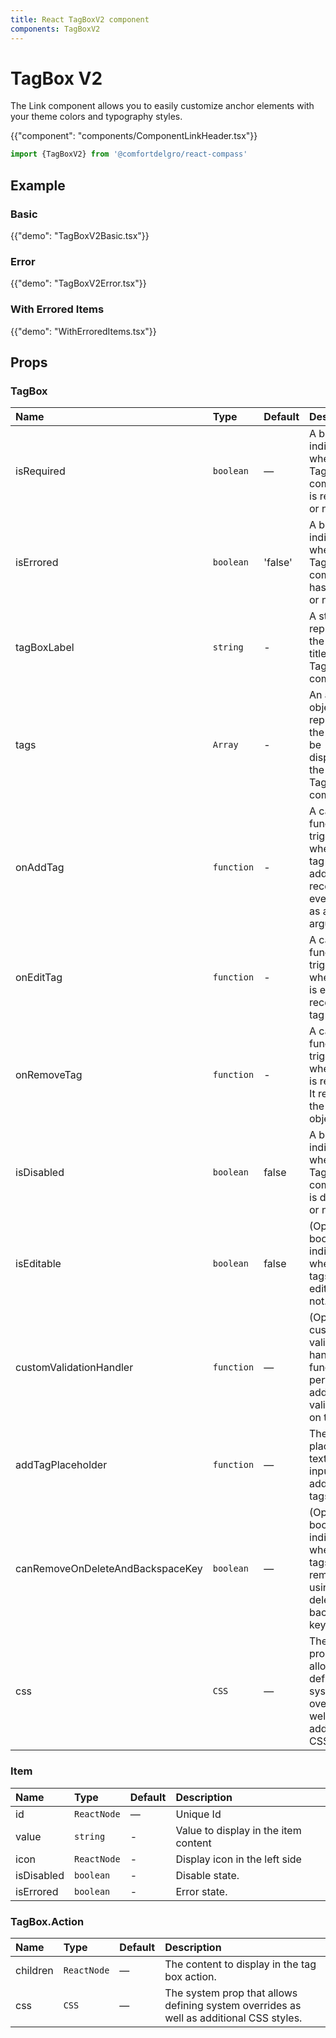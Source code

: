 ```yaml
---
title: React TagBoxV2 component
components: TagBoxV2
---
```


# TagBox V2

<p class="description">The Link component allows you to easily customize anchor elements with your theme colors and typography styles.</p>

{{"component": "components/ComponentLinkHeader.tsx"}}

```jsx
import {TagBoxV2} from '@comfortdelgro/react-compass'
```

## Example

### Basic

{{"demo": "TagBoxV2Basic.tsx"}}

### Error

{{"demo": "TagBoxV2Error.tsx"}}

### With Errored Items

{{"demo": "WithErroredItems.tsx"}}

## Props

### TagBox

| Name                             | Type       | Default | Description                                                                                         |
| :------------------------------- | :--------- | :------ | :-------------------------------------------------------------------------------------------------- |
| isRequired                       | `boolean`  | —       | A boolean indicating whether the TagBoxV2 component is required or not.                             |
| isErrored                        | `boolean`  | 'false' | A boolean indicating whether the TagBoxV2 component has an error or not.                            |
| tagBoxLabel                      | `string`   | -       | A string representing the label or title for the TagBoxV2 component.                                |
| tags                             | `Array`    | -       | An array of objects representing the tags to be displayed in the TagBoxV2 component                 |
| onAddTag                         | `function` | -       | A callback function triggered when a new tag is added. It receives the event object as an argument. |
| onEditTag                        | `function` | -       | A callback function triggered when a tag is edited. It receives the tag object.                     |
| onRemoveTag                      | `function` | -       | A callback function triggered when a tag is removed. It receives the tag object .                   |
| isDisabled                       | `boolean`  | false   | A boolean indicating whether the TagBoxV2 component is disabled or not.                             |
| isEditable                       | `boolean`  | false   | (Optional) A boolean indicating whether the tags are editable or not.                               |
| customValidationHandler          | `function` | —       | (Optional) A custom validation handler function to perform additional validation on the tags.       |
| addTagPlaceholder                | `function` | —       | The placeholder text for the input field to add new tags.                                           |
| canRemoveOnDeleteAndBackspaceKey | `boolean`  | —       | (Optional) A boolean indicating whether tags can be removed using the delete and backspace keys.    |
| css                              | `CSS`      | —       | The system prop that allows defining system overrides as well as additional CSS styles.             |

### Item

| Name       | Type        | Default | Description                          |
| :--------- | :---------- | :------ | :----------------------------------- |
| id         | `ReactNode` | —       | Unique Id                            |
| value      | `string`    | -       | Value to display in the item content |
| icon       | `ReactNode` | -       | Display icon in the left side        |
| isDisabled | `boolean`   | -       | Disable state.                       |
| isErrored  | `boolean`   | -       | Error state.                         |

### TagBox.Action

| Name     | Type        | Default | Description                                                                             |
| :------- | :---------- | :------ | :-------------------------------------------------------------------------------------- |
| children | `ReactNode` | —       | The content to display in the tag box action.                                           |
| css      | `CSS`       | —       | The system prop that allows defining system overrides as well as additional CSS styles. |
